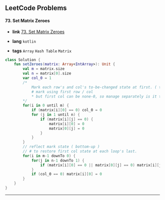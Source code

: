 ## LeetCode Problems



#### 73. Set Matrix Zeroes

- **link**  [73. Set Matrix Zeroes](https://leetcode.com/problems/set-matrix-zeroes/description/)

- **lang**  `kotlin` 
- **tags**  `Array` `Hash Table` `Matrix`

```kotlin
class Solution {
    fun setZeroes(matrix: Array<IntArray>): Unit {
        val m = matrix.size
        val n = matrix[0].size
        var col_0 = 1
        /*
            Mark each row's and col's to-be-changed state at first. ( top-down )
            # mark using first row / col
            * but first col can be none-0, so manage separately is it to-be-changed state.
        */
        for(i in 0 until m) {
            if (matrix[i][0] == 0) col_0 = 0
            for (j in 1 until n) {
                if (matrix[i][j] == 0) {
                    matrix[i][0] = 0
                    matrix[0][j] = 0
                }
            }
        }
        // reflect mark state ( bottom-up )
        // # to restore first col state at each loop's last.
        for(i in m-1 downTo 0) {
            for(j in n-1 downTo 1) {
                if (matrix[i][0] == 0 || matrix[0][j] == 0) matrix[i][j] = 0
            }
            if (col_0 == 0) matrix[i][0] = 0
        }
    }
}
```

---

